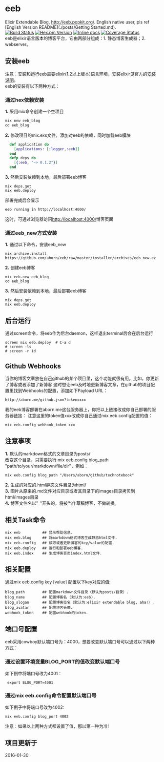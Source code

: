 # eeb
Elixir Extendable Blog, http://eeb.popkit.org/. English native user, pls ref [English Version README](./posts/Getting Started.md).  
[![Build Status](https://travis-ci.org/aborn/eeb.svg)](https://travis-ci.org/aborn/eeb)
[![Hex.pm Version](http://img.shields.io/hexpm/v/eeb.svg?style=flat)](https://hex.pm/packages/eeb)
[![Inline docs](http://inch-ci.org/github/aborn/eeb.svg)](http://inch-ci.org/github/aborn/eeb)
[![Coverage Status](https://coveralls.io/repos/aborn/eeb/badge.svg?branch=master&service=github)](https://coveralls.io/github/aborn/eeb?branch=master)   
eeb是elixir语言版本的博客平台，它由两部分组成：1. 静态博客生成器；2. webserver。

## 安装eeb
注意：安装和运行eeb需要elixir(1.2以上版本)语言环境，安装elixir见官方的[安装说明](http://elixir-lang.org/install.html)。  
eeb的安装有以下两种方式：
### 通过hex依赖安装
**1.** 采用mix命令创建一个空项目  
```elixir
mix new eeb_blog
cd eeb_blog
```
**2.** 修改项目的mix.exs文件，添加对eeb的依赖，同时加载eeb模块  
```elixir
  def application do
    [applications: [:logger,:eeb]]
  end
  defp deps do
    [{:eeb, "~> 0.1.2"}]
  end
```
**3.** 然后安装依赖到本地，最后部署eeb博客  
```
mix deps.get
mix eeb.deploy
```
部署完成后会显示  
```
eeb running in http://localhost:4000/
```
这时，可通过浏览器访问[http://localhost:4000/](http://localhost:4000/)博客页面

### 通过eeb_new方式安装
**1.** 通过以下命令，安装eeb_new
```
mix archive.install https://github.com/aborn/eeb/raw/master/installer/archives/eeb_new.ez
```
**2.** 创建eeb博客
```
mix eeb.new eeb_blog
cd eeb_blog
```
**3.** 然后安装依赖到本地，最后部署eeb博客  
```
mix deps.get
mix eeb.deploy
```

## 后台运行
通过screen命令，将eeb作为后台daemon，这样退出terminal后会在后台运行  
```shell
screen mix eeb.deploy  # C-a d
# screen -ls
# screen -r id
```

## Github Webhooks
当你的博客文章放在自己github的某个项目里，这个功能就很有用。比如，你更新了博客或者添加了新博客
这时想让eeb及时地更新博客文章，在github的项目配置里找到Webhooks的配置，添加如下Payload URL：  
```
http://aborn.me/github.json?token=xxx
```
我的eeb博客部署在aborn.me这台服务器上，你把以上链接改成你自己部署的服务器链接：
注意这里的token值xxx改成你自己通过mix eeb.config配置的值：  
```
mix eeb.config webhook_token xxx
```

## 注意事项
**1.** 默认的markdown格式的文章目录为posts/  
改变这个目录，只需要执行 mix eeb.config blog\_path "path/to/your/markdown/file/dir"，例如：  
```
mix eeb.config blog_path "/Users/aborn/github/technotebook"
```
**2.** 生成的对应的.html静态文件目录为html/  
**3.** 图片从原来的.md文件对应目录或者其目录下的images目录拷贝到html/images目录  
**4.** 博客文件名以"_"开头的，将被当作草稿博客，不做转换。

## 相关Task命令
```mix
mix eeb          ## 显示帮助信息.
mix eeb.blog     ## 将markdown格式博客生成静态html文件.
mix eeb.config   ## 读取或者更新博客的key/value的配置.
mix eeb.deploy   ## 运行和部署eeb博客.
mix eeb.index    ## 生成博客首页index.html文件.
```

## 相关配置
通过mix eeb.config key [value] 配置以下key对应的值:  
```
blog_path        ## 配置markdown文件目录（默认为posts/目录）.
blog_name        ## 配置博客名 (默认为:eeb).
blog_slogan      ## 配置博客签名（默认为:elixir extendable blog, aha!）.
blog_avatar      ## 配置博客头像.
webhook_token    ## 配置webhook的token.
```

## 端口号配置
eeb采用cowboy默认端口号为：4000，想要改变默认端口号可以通过以下两种方式：
### 通过设置环境变量BLOG_PORT的值改变默认端口号
如下例中将端口号改为4001：  
```shell
 export BLOG_PORT=4001
```
### 通过mix eeb.config命令配置默认端口号
如下例子中将端口号改为4002:  
```
mix eeb.config blog_port 4002
```
注意：如果以上两种方式都设置了值，那以第一种为准!

## 项目更新于
2016-01-30
